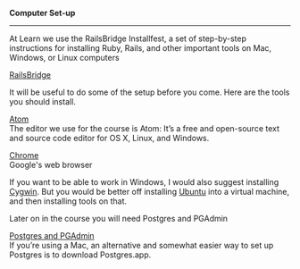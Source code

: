 **Computer Set-up**

----------------

At Learn we use the RailsBridge Installfest, a set of step-by-step instructions for installing Ruby, Rails, and other important tools on Mac, Windows, or Linux computers

[RailsBridge](http://installfest.railsbridge.org/installfest/)

It will be useful to do some of the setup before you come. Here are the tools you should install.

[Atom](https://atom.io/)  
The editor we use for the course is Atom: It’s a free and open-source text and source code editor for OS X, Linux, and Windows.

[Chrome](https://www.google.com/intl/en/chrome/browser/desktop/index.html#brand=CHMB&utm_campaign=en&utm_source=en-ha-na-us-sk&utm_medium=ha)  
Google's web browser

If you want to be able to work in Windows, I would also suggest installing [Cygwin](https://www.cygwin.com/). But you would be better off installing [Ubuntu](http://www.ubuntu.com/download) into a virtual machine, and then installing tools on that.

Later on in the course you will need Postgres and PGAdmin

[Postgres and PGAdmin](https://postgresql.org)  
If you’re using a Mac, an alternative and somewhat easier way to set up Postgres is to download Postgres.app.
